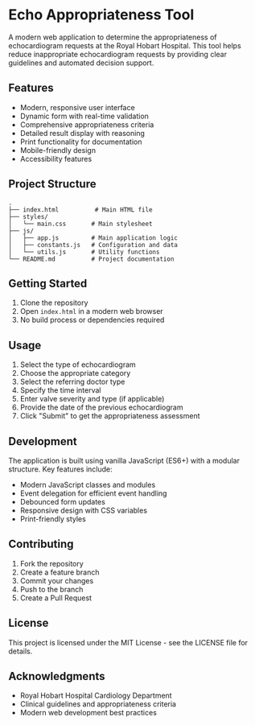 # Echo Appropriateness Tool

A modern web application to determine the appropriateness of echocardiogram requests at the Royal Hobart Hospital. This tool helps reduce inappropriate echocardiogram requests by providing clear guidelines and automated decision support.

## Features

- Modern, responsive user interface
- Dynamic form with real-time validation
- Comprehensive appropriateness criteria
- Detailed result display with reasoning
- Print functionality for documentation
- Mobile-friendly design
- Accessibility features

## Project Structure

```
.
├── index.html          # Main HTML file
├── styles/
│   └── main.css       # Main stylesheet
├── js/
│   ├── app.js         # Main application logic
│   ├── constants.js   # Configuration and data
│   └── utils.js       # Utility functions
└── README.md          # Project documentation
```

## Getting Started

1. Clone the repository
2. Open `index.html` in a modern web browser
3. No build process or dependencies required

## Usage

1. Select the type of echocardiogram
2. Choose the appropriate category
3. Select the referring doctor type
4. Specify the time interval
5. Enter valve severity and type (if applicable)
6. Provide the date of the previous echocardiogram
7. Click "Submit" to get the appropriateness assessment

## Development

The application is built using vanilla JavaScript (ES6+) with a modular structure. Key features include:

- Modern JavaScript classes and modules
- Event delegation for efficient event handling
- Debounced form updates
- Responsive design with CSS variables
- Print-friendly styles

## Contributing

1. Fork the repository
2. Create a feature branch
3. Commit your changes
4. Push to the branch
5. Create a Pull Request

## License

This project is licensed under the MIT License - see the LICENSE file for details.

## Acknowledgments

- Royal Hobart Hospital Cardiology Department
- Clinical guidelines and appropriateness criteria
- Modern web development best practices 